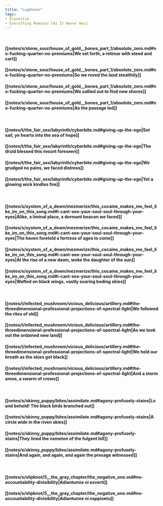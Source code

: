 ```yaml
---
title: "Lugdunon"
tags:
- Eluveitie
- Everything Remains [As It Never Was]
---
```

&nbsp;
#### [[notes/s/stone_sour/house_of_gold__bones_part_1/absolute_zero.md#no-fucking-quarter-no-premiums|We set forth, a retinue with steed and cart]]
#### [[notes/s/stone_sour/house_of_gold__bones_part_1/absolute_zero.md#no-fucking-quarter-no-premiums|So we roved the land stealthily]]
#### [[notes/s/stone_sour/house_of_gold__bones_part_1/absolute_zero.md#no-fucking-quarter-no-premiums|We sallied out to find new shores]]
#### [[notes/s/stone_sour/house_of_gold__bones_part_1/absolute_zero.md#no-fucking-quarter-no-premiums|As the passage led]]
&nbsp;
#### [[notes/t/the_fair_sex/labyrinth/cyberbite.md#giving-up-the-ego|Set sail, ye hearts into the sea of hope]]
#### [[notes/t/the_fair_sex/labyrinth/cyberbite.md#giving-up-the-ego|The druid blessed this mount foreseen]]
#### [[notes/t/the_fair_sex/labyrinth/cyberbite.md#giving-up-the-ego|We grudged no pains, we faced distress]]
#### [[notes/t/the_fair_sex/labyrinth/cyberbite.md#giving-up-the-ego|Yet a glowing wick kindles fire]]
&nbsp;
#### [[notes/s/system_of_a_down/mezmerize/this_cocaine_makes_me_feel_like_im_on_this_song.md#i-cant-see-your-soul-soul-through-your-eyes|Alike, a liminal place, a dormant beacon we faced]]
#### [[notes/s/system_of_a_down/mezmerize/this_cocaine_makes_me_feel_like_im_on_this_song.md#i-cant-see-your-soul-soul-through-your-eyes|The haven foretold a fortress of ages to come]]
#### [[notes/s/system_of_a_down/mezmerize/this_cocaine_makes_me_feel_like_im_on_this_song.md#i-cant-see-your-soul-soul-through-your-eyes|At the rise of a new dawn, woke the daughter of the sun]]
#### [[notes/s/system_of_a_down/mezmerize/this_cocaine_makes_me_feel_like_im_on_this_song.md#i-cant-see-your-soul-soul-through-your-eyes|Wafted on black wings, vastly soaring boding skies]]
&nbsp;
#### [[notes/i/infected_mushroom/vicious_delicious/artillery.md#the-threedimensional-professional-projections-of-spectral-light|We followed the rites of old]]
#### [[notes/i/infected_mushroom/vicious_delicious/artillery.md#the-threedimensional-professional-projections-of-spectral-light|As we took out the ordained new land]]
#### [[notes/i/infected_mushroom/vicious_delicious/artillery.md#the-threedimensional-professional-projections-of-spectral-light|We held our breath as the skies got black]]
#### [[notes/i/infected_mushroom/vicious_delicious/artillery.md#the-threedimensional-professional-projections-of-spectral-light|And a storm arose, a swarm of crows]]
&nbsp;
#### [[notes/s/skinny_puppy/bites/assimilate.md#agony-profusely-stains|Lo and behold! The black birds branched out]]
#### [[notes/s/skinny_puppy/bites/assimilate.md#agony-profusely-stains|A circle wide in the riven skies]]
#### [[notes/s/skinny_puppy/bites/assimilate.md#agony-profusely-stains|They lined the nemeton of the fulgent hill]]
#### [[notes/s/skinny_puppy/bites/assimilate.md#agony-profusely-stains|And again, and again, and again the presage witnessed]]
&nbsp;
#### [[notes/s/slipknot/5__the_gray_chapter/the_negative_one.md#no-accountability-divisibility|Adiantunne ni exverti]]
#### [[notes/s/slipknot/5__the_gray_chapter/the_negative_one.md#no-accountability-divisibility|Adiantunne ni nappisetu]]
